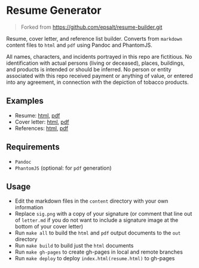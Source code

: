 # Resume Generator
> Forked from https://github.com/epsalt/resume-builder.git

Resume, cover letter, and reference list builder. Converts from
`markdown` content files to `html` and `pdf` using Pandoc and
PhantomJS.

All names, characters, and incidents portrayed in this repo are
fictitious. No identification with actual persons (living or
deceased), places, buildings, and products is intended or should be
inferred. No person or entity associated with this repo received
payment or anything of value, or entered into any agreement, in
connection with the depiction of tobacco products.

## Examples

- Resume: [html][resume-html], [pdf][resume-pdf]
- Cover letter: [html][letter-html], [pdf][letter-pdf]
- References: [html][references-html], [pdf][references-pdf]

## Requirements

- `Pandoc`
- `PhantomJS` (optional: for `pdf` generation)

## Usage

- Edit the markdown files in the `content` directory with your own
  information
- Replace `sig.png` with a copy of your signature (or comment that
  line out of `letter.md` if you do not want to include a signature
  image at the bottom of your cover letter)
- Run `make all` to build the `html` and `pdf` output documents to
  the `out` directory
- Run `make build` to build just the `html` documents
- Run `make gh-pages` to create gh-pages in local and remote branches
- Run `make deploy` to deploy `index.html(resume.html)` to gh-pages

[resume-html]: https://s3-us-west-2.amazonaws.com/epsalt-resume-builder/resume.html
[resume-pdf]: https://s3-us-west-2.amazonaws.com/epsalt-resume-builder/resume.pdf
[letter-html]: https://s3-us-west-2.amazonaws.com/epsalt-resume-builder/letter.html
[letter-pdf]: https://s3-us-west-2.amazonaws.com/epsalt-resume-builder/letter.pdf
[references-html]: https://s3-us-west-2.amazonaws.com/epsalt-resume-builder/references.html
[references-pdf]: https://s3-us-west-2.amazonaws.com/epsalt-resume-builder/references.pdf